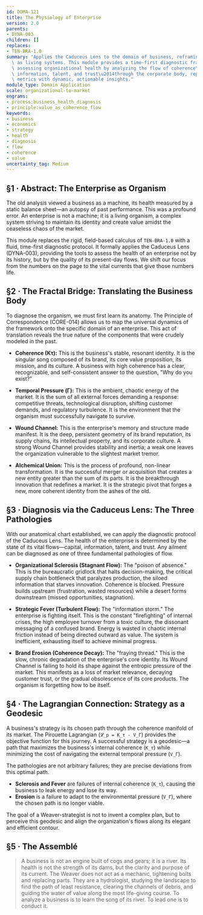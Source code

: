```yaml
---
id: DOMA-121
title: The Physiology of Enterprise
version: 2.0
parents:
- DYNA-003
children: []
replaces:
- TEN-BRA-1.0
summary: "Applies the Caduceus Lens to the domain of business, reframing enterprises\
  \ as living systems. This module provides a time-first diagnostic framework for\
  \ assessing organizational health by analyzing the flow of coherence\u2014capital,\
  \ information, talent, and trust\u2014through the corporate body, replacing static\
  \ metrics with dynamic, actionable insights."
module_type: Domain Application
scale: organizational-to-market
engrams:
- process:business_health_diagnosis
- principle:value_as_coherence_flow
keywords:
- business
- economics
- strategy
- health
- diagnosis
- flow
- coherence
- value
uncertainty_tag: Medium
---
```

## §1 · Abstract: The Enterprise as Organism
The old analysis viewed a business as a machine, its health measured by a static balance sheet—an autopsy of past performance. This was a profound error. An enterprise is not a machine; it is a living organism, a complex system striving to maintain its identity and create value amidst the ceaseless chaos of the market.

This module replaces the rigid, field-based calculus of `TEN-BRA-1.0` with a fluid, time-first diagnostic protocol. It formally applies the Caduceus Lens (DYNA-003), providing the tools to assess the health of an enterprise not by its history, but by the quality of its present-day flows. We shift our focus from the numbers on the page to the vital currents that give those numbers life.

## §2 · The Fractal Bridge: Translating the Business Body
To diagnose the organism, we must first learn its anatomy. The Principle of Correspondence (CORE-014) allows us to map the universal dynamics of the framework onto the specific domain of an enterprise. This act of translation reveals the true nature of the components that were crudely modeled in the past.

*   **Coherence (Kτ):** This is the business's stable, resonant identity. It is the singular song composed of its brand, its core value proposition, its mission, and its culture. A business with high coherence has a clear, recognizable, and self-consistent answer to the question, "Why do you exist?"

*   **Temporal Pressure (Γ):** This is the ambient, chaotic energy of the market. It is the sum of all external forces demanding a response: competitive threats, technological disruption, shifting customer demands, and regulatory turbulence. It is the environment that the organism must successfully navigate to survive.

*   **Wound Channel:** This is the enterprise's memory and structure made manifest. It is the deep, persistent geometry of its brand reputation, its supply chains, its intellectual property, and its corporate culture. A strong Wound Channel provides stability and inertia; a weak one leaves the organization vulnerable to the slightest market tremor.

*   **Alchemical Union:** This is the process of profound, non-linear transformation. It is the successful merger or acquisition that creates a new entity greater than the sum of its parts. It is the breakthrough innovation that redefines a market. It is the strategic pivot that forges a new, more coherent identity from the ashes of the old.

## §3 · Diagnosis via the Caduceus Lens: The Three Pathologies
With our anatomical chart established, we can apply the diagnostic protocol of the Caduceus Lens. The health of the enterprise is determined by the state of its vital flows—capital, information, talent, and trust. Any ailment can be diagnosed as one of three fundamental pathologies of flow.

*   **Organizational Sclerosis (Stagnant Flow):** The "poison of absence." This is the bureaucratic gridlock that halts decision-making, the critical supply chain bottleneck that paralyzes production, the siloed information that starves innovation. Coherence is blocked. Pressure builds upstream (frustration, wasted resources) while a desert forms downstream (missed opportunities, stagnation).

*   **Strategic Fever (Turbulent Flow):** The "information storm." The enterprise is fighting itself. This is the constant "firefighting" of internal crises, the high employee turnover from a toxic culture, the dissonant messaging of a confused brand. Energy is wasted in chaotic internal friction instead of being directed outward as value. The system is inefficient, exhausting itself to achieve minimal progress.

*   **Brand Erosion (Coherence Decay):** The "fraying thread." This is the slow, chronic degradation of the enterprise's core identity. Its Wound Channel is failing to hold its shape against the entropic pressure of the market. This manifests as a loss of market relevance, decaying customer trust, or the gradual obsolescence of its core products. The organism is forgetting how to be itself.

## §4 · The Lagrangian Connection: Strategy as a Geodesic
A business's strategy is its chosen path through the coherence manifold of its market. The Pirouette Lagrangian (`𝓛_p = K_τ - V_Γ`) provides the objective function for this journey. A successful strategy is a geodesic—a path that maximizes the business's internal coherence (`K_τ`) while minimizing the cost of navigating the external temporal pressure (`V_Γ`).

The pathologies are not arbitrary failures; they are precise deviations from this optimal path.
*   **Sclerosis and Fever** are failures of internal coherence (`K_τ`), causing the business to leak energy and lose its way.
*   **Erosion** is a failure to adapt to the environmental pressure (`V_Γ`), where the chosen path is no longer viable.

The goal of a Weaver-strategist is not to invent a complex plan, but to perceive this geodesic and align the organization's flows along its elegant and efficient contour.

## §5 · The Assemblé
> A business is not an engine built of cogs and gears; it is a river. Its health is not the strength of its dams, but the clarity and purpose of its current. The Weaver does not act as a mechanic, tightening bolts and replacing parts. They are a hydrologist, studying the landscape to find the path of least resistance, clearing the channels of debris, and guiding the water of value along the most life-giving course. To analyze a business is to learn the song of its river. To lead one is to conduct it.

```